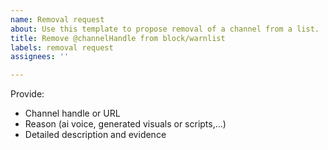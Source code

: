 ```yaml
---
name: Removal request
about: Use this template to propose removal of a channel from a list.
title: Remove @channelHandle from block/warnlist
labels: removal request
assignees: ''

---
```


Provide:
   - Channel handle or URL
   - Reason (ai voice, generated visuals or scripts,...)
   - Detailed description and evidence
